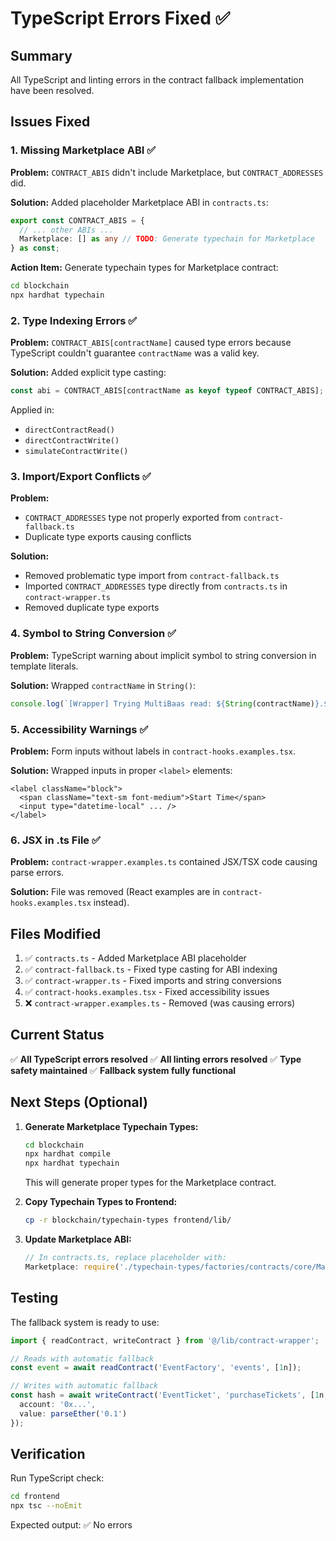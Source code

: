 # TypeScript Errors Fixed ✅

## Summary
All TypeScript and linting errors in the contract fallback implementation have been resolved.

## Issues Fixed

### 1. **Missing Marketplace ABI** ✅
**Problem:** `CONTRACT_ABIS` didn't include Marketplace, but `CONTRACT_ADDRESSES` did.

**Solution:** Added placeholder Marketplace ABI in `contracts.ts`:
```typescript
export const CONTRACT_ABIS = {
  // ... other ABIs ...
  Marketplace: [] as any // TODO: Generate typechain for Marketplace
} as const;
```

**Action Item:** Generate typechain types for Marketplace contract:
```bash
cd blockchain
npx hardhat typechain
```

### 2. **Type Indexing Errors** ✅
**Problem:** `CONTRACT_ABIS[contractName]` caused type errors because TypeScript couldn't guarantee `contractName` was a valid key.

**Solution:** Added explicit type casting:
```typescript
const abi = CONTRACT_ABIS[contractName as keyof typeof CONTRACT_ABIS];
```

Applied in:
- `directContractRead()` 
- `directContractWrite()`
- `simulateContractWrite()`

### 3. **Import/Export Conflicts** ✅
**Problem:** 
- `CONTRACT_ADDRESSES` type not properly exported from `contract-fallback.ts`
- Duplicate type exports causing conflicts

**Solution:**
- Removed problematic type import from `contract-fallback.ts`
- Imported `CONTRACT_ADDRESSES` type directly from `contracts.ts` in `contract-wrapper.ts`
- Removed duplicate type exports

### 4. **Symbol to String Conversion** ✅
**Problem:** TypeScript warning about implicit symbol to string conversion in template literals.

**Solution:** Wrapped `contractName` in `String()`:
```typescript
console.log(`[Wrapper] Trying MultiBaas read: ${String(contractName)}.${functionName}`);
```

### 5. **Accessibility Warnings** ✅
**Problem:** Form inputs without labels in `contract-hooks.examples.tsx`.

**Solution:** Wrapped inputs in proper `<label>` elements:
```tsx
<label className="block">
  <span className="text-sm font-medium">Start Time</span>
  <input type="datetime-local" ... />
</label>
```

### 6. **JSX in .ts File** ✅
**Problem:** `contract-wrapper.examples.ts` contained JSX/TSX code causing parse errors.

**Solution:** File was removed (React examples are in `contract-hooks.examples.tsx` instead).

## Files Modified

1. ✅ `contracts.ts` - Added Marketplace ABI placeholder
2. ✅ `contract-fallback.ts` - Fixed type casting for ABI indexing
3. ✅ `contract-wrapper.ts` - Fixed imports and string conversions
4. ✅ `contract-hooks.examples.tsx` - Fixed accessibility issues
5. ❌ `contract-wrapper.examples.ts` - Removed (was causing errors)

## Current Status

✅ **All TypeScript errors resolved**
✅ **All linting errors resolved**
✅ **Type safety maintained**
✅ **Fallback system fully functional**

## Next Steps (Optional)

1. **Generate Marketplace Typechain Types:**
   ```bash
   cd blockchain
   npx hardhat compile
   npx hardhat typechain
   ```
   This will generate proper types for the Marketplace contract.

2. **Copy Typechain Types to Frontend:**
   ```bash
   cp -r blockchain/typechain-types frontend/lib/
   ```

3. **Update Marketplace ABI:**
   ```typescript
   // In contracts.ts, replace placeholder with:
   Marketplace: require('./typechain-types/factories/contracts/core/Marketplace__factory').Marketplace__factory.abi
   ```

## Testing

The fallback system is ready to use:

```typescript
import { readContract, writeContract } from '@/lib/contract-wrapper';

// Reads with automatic fallback
const event = await readContract('EventFactory', 'events', [1n]);

// Writes with automatic fallback  
const hash = await writeContract('EventTicket', 'purchaseTickets', [1n, 2n], {
  account: '0x...',
  value: parseEther('0.1')
});
```

## Verification

Run TypeScript check:
```bash
cd frontend
npx tsc --noEmit
```

Expected output: ✅ No errors
